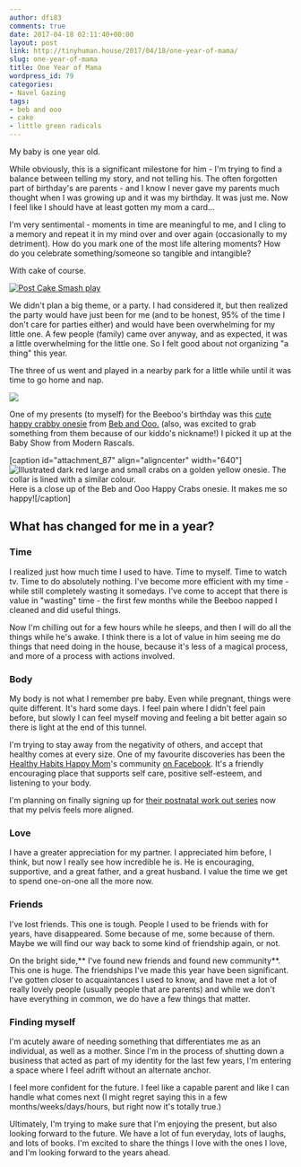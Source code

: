 ```yaml
---
author: dfi83
comments: true
date: 2017-04-18 02:11:40+00:00
layout: post
link: http://tinyhuman.house/2017/04/18/one-year-of-mama/
slug: one-year-of-mama
title: One Year of Mama
wordpress_id: 79
categories:
- Navel Gazing
tags:
- beb and ooo
- cake
- little green radicals
---
```


My baby is one year old.


While obviously, this is a significant milestone for him - I'm trying to find a balance between telling my story, and not telling his. The often forgotten part of birthday's are parents - and I know I never gave my parents much thought when I was growing up and it was my birthday. It was just me. Now I feel like I should have at least gotten my mom a card...

I'm very sentimental - moments in time are meaningful to me, and I cling to a memory and repeat it in my mind over and over again (occasionally to my detriment). How do you mark one of the most life altering moments? How do you celebrate something/someone so tangible and intangible?

With cake of course.

[![Post Cake Smash play](https://c1.staticflickr.com/3/2870/33202369463_5bf4577b3d_z.jpg)](https://www.flickr.com/photos/prairiev/33202369463/in/dateposted-public/)

We didn't plan a big theme, or a party. I had considered it, but then realized the party would have just been for me (and to be honest, 95% of the time I don't care for parties either) and would have been overwhelming for my little one. A few people (family) came over anyway, and as expected, it was a little overwhelming for the little one. So I felt good about not organizing "a thing" this year.

The three of us went and played in a nearby park for a little while until it was time to go home and nap.

![](http://tinyhuman.house/wp-content/uploads/2017/04/Beeboo-in-the-Park-1024x768.jpg)

One of my presents (to myself) for the Beeboo's birthday was this [cute happy crabby onesie](https://modernrascals.ca/collections/clothing/products/beb-and-ooo-happy-crabs-onesie) from [Beb and Ooo.](https://www.bebandooo.co.uk/) (also, was excited to grab something from them because of our kiddo's nickname!) I picked it up at the Baby Show from Modern Rascals.

[caption id="attachment_87" align="aligncenter" width="640"]![Illustrated dark red large and small crabs on a golden yellow onesie. The collar is lined with a similar colour. ](http://tinyhuman.house/wp-content/uploads/2017/04/Beb-and-Ooo-Crab-Onesie-MOdern-Rascals-740x1024.jpg) Here is a close up of the Beb and Ooo Happy Crabs onesie. It makes me so happy![/caption]


## What has changed for me in a year?




### Time


I realized just how much time I used to have. Time to myself. Time to watch tv. Time to do absolutely nothing. I've become more efficient with my time - while still completely wasting it somedays. I've come to accept that there is value in "wasting" time - the first few months while the Beeboo napped I cleaned and did useful things.

Now I'm chilling out for a few hours while he sleeps, and then I will do all the things while he's awake. I think there is a lot of value in him seeing me do things that need doing in the house, because it's less of a magical process, and more of a process with actions involved.


### Body


My body is not what I remember pre baby. Even while pregnant, things were quite different. It's hard some days. I feel pain where I didn't feel pain before, but slowly I can feel myself moving and feeling a bit better again so there is light at the end of this tunnel.

I'm trying to stay away from the negativity of others, and accept that healthy comes at every size. One of my favourite discoveries has been the [Healthy Habits Happy Mom](http://www.healthyhabitshappymoms.com/)'s community [on Facebook](https://www.facebook.com/groups/healthyhabitshappymoms/). It's a friendly encouraging place that supports self care, positive self-esteem, and listening to your body.

I'm planning on finally signing up for [their postnatal work out series](http://www.healthyhabitshappymoms.com/postnatal) now that my pelvis feels more aligned.


### Love


I have a greater appreciation for my partner. I appreciated him before, I think, but now I really see how incredible he is. He is encouraging, supportive, and a great father, and a great husband. I value the time we get to spend one-on-one all the more now.


### Friends


I've lost friends. This one is tough. People I used to be friends with for years, have disappeared. Some because of me, some because of them. Maybe we will find our way back to some kind of friendship again, or not.

On the bright side,** I've found new friends and found new community**. This one is huge. The friendships I've made this year have been significant. I've gotten closer to acquaintances I used to know, and have met a lot of really lovely people (usually people that are parents) and while we don't have everything in common, we do have a few things that matter.


### Finding myself


I'm acutely aware of needing something that differentiates me as an individual, as well as a mother. Since I'm in the process of shutting down a business that acted as part of my identity for the last few years, I'm entering a space where I feel adrift without an alternate anchor.

I feel more confident for the future. I feel like a capable parent and like I can handle what comes next (I might regret saying this in a few months/weeks/days/hours, but right now it's totally true.)

Ultimately, I'm trying to make sure that I'm enjoying the present, but also looking forward to the future. We have a lot of fun everyday, lots of laughs, and lots of books. I'm excited to share the things I love with the ones I love, and I'm looking forward to the years ahead.


### 
